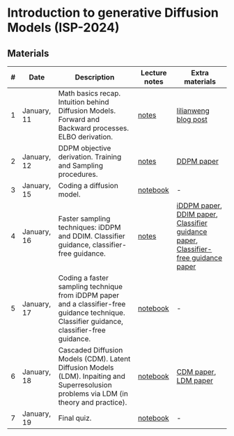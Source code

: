 # Introduction to generative Diffusion Models (ISP-2024)

## Materials

| # | Date | Description | Lecture notes | Extra materials |
|---|---|---|---|---|
| 1 | January, 11 | Math basics recap. Intuition behind Diffusion Models. Forward and Backward processes. ELBO derivation. | [notes](lectures/lecture_1.png) | [lilianweng blog post](https://lilianweng.github.io/posts/2021-07-11-diffusion-models/) |
| 2 | January, 12 | DDPM objective derivation. Training and Sampling procedures.  | [notes](lectures/lecture_2.png) | [DDPM paper](https://arxiv.org/abs/2006.11239) |
| 3 | January, 15 | Coding a diffusion model.  | [notebook](coding/diffusion_models) | - |
| 4 | January, 16 | Faster sampling techniques: iDDPM and DDIM. Classifier guidance, classifier-free guidance. | [notes](lectures/lecture_3.png) | [iDDPM paper](https://arxiv.org/abs/2102.09672), [DDIM paper](https://arxiv.org/abs/2010.02502), [Classifier guidance paper](https://arxiv.org/abs/2105.05233), [Classifier-free guidance paper](https://arxiv.org/abs/2207.12598)|
| 5 | January, 17 | Coding a faster sampling technique from iDDPM paper and a classifier-free guidance technique. Classifier guidance, classifier-free guidance. | [notebook](coding/diffusion_models) | - |
| 6 | January, 18 | Cascaded Diffusion Models (CDM). Latent Diffusion Models (LDM). Inpaiting and Superresolusion problems via LDM (in theory and practice). | [notebook](coding/inpainting_superresolution_playgroung.ipynb) | [CDM paper](https://arxiv.org/abs/2106.15282), [LDM paper](https://arxiv.org/abs/2112.10752)|
| 7 | January, 19 | Final quiz. | [notebook](final_quiz.ipynb) | - |
